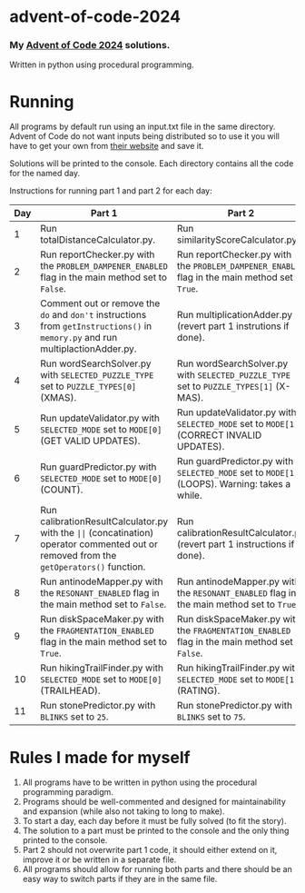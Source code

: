# advent-of-code-2024

### My [Advent of Code 2024](https://adventofcode.com/2024) solutions.
Written in python using procedural programming.

# Running

All programs by default run using an input.txt file in the same directory. Advent of Code do not want inputs being distributed so to use it you will have to get your own from [their website](https://adventofcode.com/2024) and save it.

Solutions will be printed to the console.
Each directory contains all the code for the named day.

Instructions for running part 1 and part 2 for each day:

| Day | Part 1                                                                                                                                                      | Part 2                                                                                          |
| --- | ----------------------------------------------------------------------------------------------------------------------------------------------------------- | ----------------------------------------------------------------------------------------------- |
|  1  | Run totalDistanceCalculator.py.                                                                                                                             | Run similarityScoreCalculator.py.                                                               |
|  2  | Run reportChecker.py with the `PROBLEM_DAMPENER_ENABLED` flag in the main method set to `False`.                                                            | Run reportChecker.py with the `PROBLEM_DAMPENER_ENABLED` flag in the main method set to `True`. |
|  3  | Comment out or remove the `do` and `don't` instructions from `getInstructions()` in `memory.py` and run multiplactionAdder.py.                              | Run multiplicationAdder.py (revert part 1 instrutions if done).                                 |
|  4  | Run wordSearchSolver.py with `SELECTED_PUZZLE_TYPE` set to `PUZZLE_TYPES[0]` (XMAS).                                                                        | Run wordSearchSolver.py with `SELECTED_PUZZLE_TYPE` set to `PUZZLE_TYPES[1]` (X-MAS).           |
|  5  | Run updateValidator.py with `SELECTED_MODE` set to `MODE[0]` (GET VALID UPDATES).                                                                           | Run updateValidator.py with `SELECTED_MODE` set to `MODE[1]` (CORRECT INVALID UPDATES).         |
|  6  | Run guardPredictor.py with `SELECTED_MODE` set to `MODE[0]` (COUNT).                                                                                        | Run guardPredictor.py with `SELECTED_MODE` set to `MODE[1]` (LOOPS). Warning: takes a while.    |
|  7  | Run calibrationResultCalculator.py with the <code>&#124;&#124;</code> (concatination) operator commented out or removed from the `getOperators()` function. | Run calibrationResultCalculator.py (revert part 1 instructions if done).                        |
|  8  | Run antinodeMapper.py with the `RESONANT_ENABLED` flag in the main method set to `False`.                                                                   | Run antinodeMapper.py with the `RESONANT_ENABLED` flag in the main method set to `True`.        |
|  9  | Run diskSpaceMaker.py with the `FRAGMENTATION_ENABLED` flag in the main method set to `True`.                                                               | Run diskSpaceMaker.py with the `FRAGMENTATION_ENABLED` flag in the main method set to `False`.  |
|  10 | Run hikingTrailFinder.py with `SELECTED_MODE` set to `MODE[0]` (TRAILHEAD).                                                                                 | Run hikingTrailFinder.py with `SELECTED_MODE` set to `MODE[1]` (RATING).                        |
|  11 | Run stonePredictor.py with `BLINKS` set to `25`.                                                                                                            | Run stonePredictor.py with `BLINKS` set to `75`.                                                |

# Rules I made for myself
1. All programs have to be written in python using the procedural programming paradigm.
2. Programs should be well-commented and designed for maintainability and expansion (while also not taking to long to make).
3. To start a day, each day before it must be fully solved (to fit the story).
4. The solution to a part must be printed to the console and the only thing printed to the console.
5. Part 2 should not overwrite part 1 code, it should either extend on it, improve it or be written in a separate file.
6. All programs should allow for running both parts and there should be an easy way to switch parts if they are in the same file.
